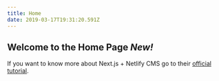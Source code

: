 ```yaml
---
title: Home
date: 2019-03-17T19:31:20.591Z
---
```

## Welcome to the Home Page ***New!***

If you want to know more about Next.js + Netlify CMS go to their [official tutorial](https://www.netlifycms.org/docs/nextjs/).